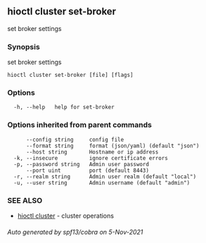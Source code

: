 ## hioctl cluster set-broker

set broker settings

### Synopsis

set broker settings

```
hioctl cluster set-broker [file] [flags]
```

### Options

```
  -h, --help   help for set-broker
```

### Options inherited from parent commands

```
      --config string     config file
      --format string     format (json/yaml) (default "json")
      --host string       Hostname or ip address
  -k, --insecure          ignore certificate errors
  -p, --password string   Admin user password
      --port uint         port (default 8443)
  -r, --realm string      Admin user realm (default "local")
  -u, --user string       Admin username (default "admin")
```

### SEE ALSO

* [hioctl cluster](hioctl_cluster.md)	 - cluster operations

###### Auto generated by spf13/cobra on 5-Nov-2021
